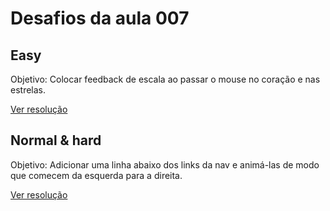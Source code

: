 # Desafios da aula 007

## Easy

Objetivo: Colocar feedback de escala ao passar o mouse no coração e nas estrelas.

[Ver resolução](https://github.com/isaquepereira/loja-fone/commit/d68b36bb1991fd9bcb937e7a27fc8af38c056ba0)

## Normal & hard

Objetivo: Adicionar uma linha abaixo dos links da nav e animá-las de modo que comecem da esquerda para a direita.

[Ver resolução](https://github.com/isaquepereira/loja-fone/commit/506ed682bb0c63d02615a53479c865d340f3ebf1)
